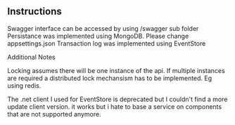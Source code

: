 ## Instructions
Swagger interface can be accessed by using /swagger sub folder
Persistance was implemented using MongoDB. Please change appsettings.json
Transaction log was implemented using EventStore


Additional Notes

Locking assumes there will be one instance of the api. If multiple instances are required a distributed lock mechansism has to be implemented. Eg using redis. 

The .net client I used for EventStore is deprecated but I couldn't find a more update client version. it works but i hate to base a service on components that are not supported anymore.

